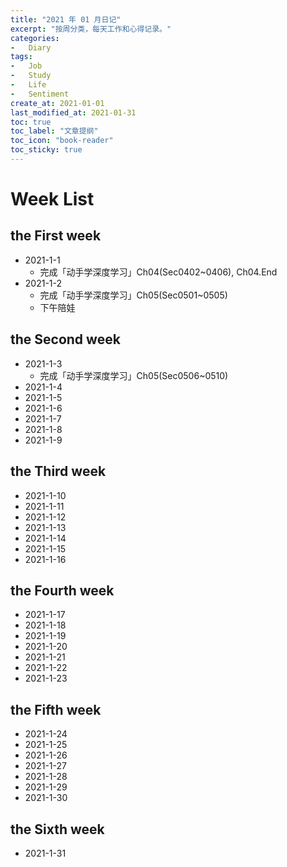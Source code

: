 ```yaml
---
title: "2021 年 01 月日记"
excerpt: "按周分类，每天工作和心得记录。"
categories:
-   Diary
tags:
-   Job
-   Study
-   Life
-   Sentiment
create_at: 2021-01-01
last_modified_at: 2021-01-31
toc: true
toc_label: "文章提纲"
toc_icon: "book-reader"
toc_sticky: true
---
```


# Week List

## the First week

-   2021-1-1
    -   完成「动手学深度学习」Ch04(Sec0402~0406), Ch04.End
-   2021-1-2
    -   完成「动手学深度学习」Ch05(Sec0501~0505)
    -   下午陪娃

## the Second week

-   2021-1-3
    -   完成「动手学深度学习」Ch05(Sec0506~0510)
-   2021-1-4
-   2021-1-5
-   2021-1-6
-   2021-1-7
-   2021-1-8
-   2021-1-9

## the Third week

-   2021-1-10
-   2021-1-11
-   2021-1-12
-   2021-1-13
-   2021-1-14
-   2021-1-15
-   2021-1-16

## the Fourth week

-   2021-1-17
-   2021-1-18
-   2021-1-19
-   2021-1-20
-   2021-1-21
-   2021-1-22
-   2021-1-23

## the Fifth week

-   2021-1-24
-   2021-1-25
-   2021-1-26
-   2021-1-27
-   2021-1-28
-   2021-1-29
-   2021-1-30

## the Sixth week

-   2021-1-31
